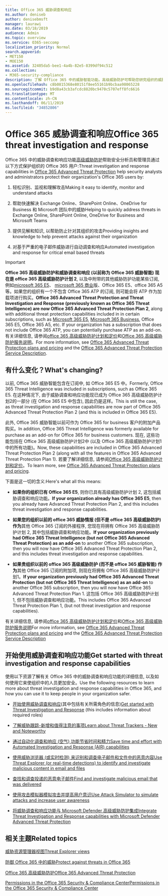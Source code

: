 ```yaml
---
title: Office 365 威胁调查和响应
ms.author: deniseb
author: denisebmsft
manager: laurawi
ms.date: 03/18/2019
audience: Admin
ms.topic: overview
ms.service: O365-seccomp
localization_priority: Normal
search.appverid:
- MET150
- MOE150
ms.assetid: 32405da5-bee1-4a4b-82e5-8399df94c512
ms.collection:
- M365-security-compliance
description: 了解 Office 365 中的威胁智能功能。高级威胁防护可帮助您研究组织的威胁、响应恶意软件、网络钓鱼和 Office 365 已代表您检测到的其他攻击, 并搜索威胁指示器.
ms.openlocfilehash: c8b0815368e80151f8ee55161b9bcbaa98065228
ms.sourcegitcommit: b9d8a43cb3afcdc8820bc9470c5707eff8fc6616
ms.translationtype: MT
ms.contentlocale: zh-CN
ms.lasthandoff: 06/11/2019
ms.locfileid: "34852806"
---
```

# <a name="office-365-threat-investigation-and-response"></a><span data-ttu-id="95de2-103">Office 365 威胁调查和响应</span><span class="sxs-lookup"><span data-stu-id="95de2-103">Office 365 threat investigation and response</span></span>

<span data-ttu-id="95de2-104">Office 365 中的威胁调查和响应功能[高级威胁防护](office-365-atp.md)帮助安全分析员和管理员通过以下方式保护组织的 Office 365 用户:</span><span class="sxs-lookup"><span data-stu-id="95de2-104">Threat investigation and response capabilities in [Office 365 Advanced Threat Protection](office-365-atp.md) help security analysts and administrators protect their organization's Office 365 users by:</span></span>
  
1. <span data-ttu-id="95de2-105">轻松识别、监视和理解攻击</span><span class="sxs-lookup"><span data-stu-id="95de2-105">Making it easy to identify, monitor and understand attacks</span></span>
    
2. <span data-ttu-id="95de2-106">帮助快速解决 Exchange Online、SharePoint Online、OneDrive for Business 和 Microsoft 团队中的威胁</span><span class="sxs-lookup"><span data-stu-id="95de2-106">Helping to quickly address threats in Exchange Online, SharePoint Online, OneDrive for Business and Microsoft Teams</span></span>
    
3. <span data-ttu-id="95de2-107">提供见解和知识, 以帮助防止针对其组织的攻击</span><span class="sxs-lookup"><span data-stu-id="95de2-107">Providing insights and knowledge to help prevent attacks against their organization</span></span>

4. <span data-ttu-id="95de2-108">对基于严重的电子邮件威胁进行自动调查和响应</span><span class="sxs-lookup"><span data-stu-id="95de2-108">Automated investigation and response for critical email based threats</span></span>
    
> [!IMPORTANT]
> <span data-ttu-id="95de2-109">**Office 365 高级威胁防护和威胁调查和响应 (以前称为 Office 365 威胁智能) 现在是 office 365 高级威胁防护计划 2**, 以及中附带的其他威胁防护功能某些订阅, 例如[microsoft 365 E5](https://www.microsoft.com/microsoft-365/enterprise/home)、 [microsoft 365 商业](https://www.microsoft.com/microsoft-365/business)版、Office 365 E5、office 365 A5 等。如果您的组织有一个不包含 Office 365 ATP 的订阅, 则可能会将 ATP 作为加载项进行购买。</span><span class="sxs-lookup"><span data-stu-id="95de2-109">**Office 365 Advanced Threat Protection and Threat Investigation and Response (previously known as Office 365 Threat Intelligence) are now Office 365 Advanced Threat Protection Plan 2**, along with additional threat protection capabilities included in in certain subscriptions, such as [Microsoft 365 E5](https://www.microsoft.com/microsoft-365/enterprise/home), [Microsoft 365 Business](https://www.microsoft.com/microsoft-365/business), Office 365 E5, Office 365 A5, etc. If your organization has a subscription that does not include Office 365 ATP, you can potentially purchase ATP as an add-on.</span></span> <span data-ttu-id="95de2-110">有关详细信息, 请参阅[office 365 高级威胁防护计划和定价](https://products.office.com/exchange/advance-threat-protection)和[Office 365 高级威胁防护服务说明](https://docs.microsoft.com/office365/servicedescriptions/office-365-advanced-threat-protection-service-description#whats-new-in-office-365-advanced-threat-protection-atp)。</span><span class="sxs-lookup"><span data-stu-id="95de2-110">For more information, see [Office 365 Advanced Threat Protection plans and pricing](https://products.office.com/exchange/advance-threat-protection) and the [Office 365 Advanced Threat Protection Service Description](https://docs.microsoft.com/office365/servicedescriptions/office-365-advanced-threat-protection-service-description#whats-new-in-office-365-advanced-threat-protection-atp).</span></span> 
  
## <a name="whats-changing"></a><span data-ttu-id="95de2-111">有什么变化？</span><span class="sxs-lookup"><span data-stu-id="95de2-111">What's changing?</span></span>

<span data-ttu-id="95de2-112">以前, Office 365 威胁智能包含在订阅中, 如 Office 365 E5 中。</span><span class="sxs-lookup"><span data-stu-id="95de2-112">Formerly, Office 365 Threat Intelligence was included in subscriptions, such as Office 365 E5.</span></span> <span data-ttu-id="95de2-113">在这种情况下, 由于威胁调查和响应功能现已成为 Office 365 高级威胁防护计划2的一部分 (在 Office 365 E5 中包含), 因此仍是这样。</span><span class="sxs-lookup"><span data-stu-id="95de2-113">This is still the case, as threat investigation and response capabilities are now part of Office 365 Advanced Threat Protection Plan 2 (and this is included in Office 365 E5).</span></span> 

<span data-ttu-id="95de2-114">此外, Office 365 威胁智能以前可作为 Office 365 for business 客户的附加产品购买。</span><span class="sxs-lookup"><span data-stu-id="95de2-114">In addition, Office 365 Threat Intelligence was formerly available for purchase as an add-on for Office 365 for business customers.</span></span> <span data-ttu-id="95de2-115">现在, 这些功能包括在 Office 365 高级威胁防护计划2中 (以及 Office 365 高级威胁防护计划1中的所有功能)。</span><span class="sxs-lookup"><span data-stu-id="95de2-115">Now, these capabilities are included in Office 365 Advanced Threat Protection Plan 2 (along with all the features in Office 365 Advanced Threat Protection Plan 1).</span></span> <span data-ttu-id="95de2-116">若要了解详细信息, 请参阅[Office 365 高级威胁防护计划和定价](https://products.office.com/exchange/advance-threat-protection)。</span><span class="sxs-lookup"><span data-stu-id="95de2-116">To learn more, see [Office 365 Advanced Threat Protection plans and pricing](https://products.office.com/exchange/advance-threat-protection).</span></span>

<span data-ttu-id="95de2-117">下面是这一切的含义:</span><span class="sxs-lookup"><span data-stu-id="95de2-117">Here's what all this means:</span></span>

- <span data-ttu-id="95de2-118">**如果你的组织已有 Office 365 E5**, 则你已具有高级威胁防护计划 2, 这包括威胁调查和响应功能。</span><span class="sxs-lookup"><span data-stu-id="95de2-118">**If your organization already has Office 365 E5**, then you already have Advanced Threat Protection Plan 2, and this includes threat investigation and response capabilities.</span></span>

- <span data-ttu-id="95de2-119">**如果您的组织以前的 office 365 威胁情报 (但不是 office 365 高级威胁防护) 作为**其他 Office 365 订阅的外接程序, 您现在将拥有 Office 365 高级威胁防护计划 2, 其中包括威胁调查和响应功能。</span><span class="sxs-lookup"><span data-stu-id="95de2-119">**If your organization previously had Office 365 Threat Intelligence (but not Office 365 Advanced Threat Protection) as an add-on** to another Office 365 subscription, then you will now have Office 365 Advanced Threat Protection Plan 2, and this includes threat investigation and response capabilities.</span></span> 

- <span data-ttu-id="95de2-120">**如果贵组织以前的 office 365 高级威胁防护 (而不是 office 365 威胁智能) 作为**其他 Office 365 订阅的附加项, 则现在将拥有 Office 365 高级威胁防护计划1。</span><span class="sxs-lookup"><span data-stu-id="95de2-120">**If your organization previously had Office 365 Advanced Threat Protection (but not Office 365 Threat Intelligence) as an add-on** to another Office 365 subscription, then you will now have Office 365 Advanced Threat Protection Plan 1.</span></span> <span data-ttu-id="95de2-121">这包括 Office 365 高级威胁防护计划 1, 但不包括威胁调查和响应功能。</span><span class="sxs-lookup"><span data-stu-id="95de2-121">This includes Office 365 Advanced Threat Protection Plan 1, (but not threat investigation and response capabilities).</span></span>

<span data-ttu-id="95de2-122">有关详细信息, 请参阅[office 365 高级威胁防护计划和定价](https://products.office.com/exchange/advance-threat-protection)和[Office 365 高级威胁防护服务说明](https://docs.microsoft.com/office365/servicedescriptions/office-365-advanced-threat-protection-service-description#whats-new-in-office-365-advanced-threat-protection-atp)</span><span class="sxs-lookup"><span data-stu-id="95de2-122">For more information, see [Office 365 Advanced Threat Protection plans and pricing](https://products.office.com/exchange/advance-threat-protection) and the [Office 365 Advanced Threat Protection Service Description](https://docs.microsoft.com/office365/servicedescriptions/office-365-advanced-threat-protection-service-description#whats-new-in-office-365-advanced-threat-protection-atp)</span></span>

## <a name="get-started-with-threat-investigation-and-response-capabilities"></a><span data-ttu-id="95de2-123">开始使用威胁调查和响应功能</span><span class="sxs-lookup"><span data-stu-id="95de2-123">Get started with threat investigation and response capabilities</span></span>

<span data-ttu-id="95de2-124">使用以下资源了解有关 Office 365 中的威胁调查和响应功能的详细信息, 以及如何使用它来使组织中的人员更加安全。</span><span class="sxs-lookup"><span data-stu-id="95de2-124">Use the following resources to learn more about threat investigation and response capabilities in Office 365, and how you can use it to keep people in your organization safer.</span></span>
  
- <span data-ttu-id="95de2-125">[开始使用威胁调查和响应](get-started-with-ti.md)(其中包括有关所需角色的信息)</span><span class="sxs-lookup"><span data-stu-id="95de2-125">[Get started with Threat Investigation and Response](get-started-with-ti.md) (this includes information about required roles)</span></span> 
    
- [<span data-ttu-id="95de2-126">了解威胁跟踪-新增和值得注意的事项</span><span class="sxs-lookup"><span data-stu-id="95de2-126">Learn about Threat Trackers - New and Noteworthy</span></span>](threat-trackers.md)

- [<span data-ttu-id="95de2-127">通过自动化调查和响应 (空气) 功能节省时间和精力</span><span class="sxs-lookup"><span data-stu-id="95de2-127">Save time and effort with Automated Investigation and Response (AIR) capabilities</span></span>](automated-investigation-response-office.md)

- [<span data-ttu-id="95de2-128">使用威胁浏览器 (或实时检测) 来识别和调查电子邮件和文件中的恶意内容</span><span class="sxs-lookup"><span data-stu-id="95de2-128">Use Threat Explorer (or real-time detections) to identify and investigate malicious content in email and files</span></span>](threat-explorer.md)
    
- [<span data-ttu-id="95de2-129">查找和调查投递的恶意电子邮件</span><span class="sxs-lookup"><span data-stu-id="95de2-129">Find and investigate malicious email that was delivered</span></span>](investigate-malicious-email-that-was-delivered.md)
    
- [<span data-ttu-id="95de2-130">使用攻击模拟器模拟攻击并提高用户意识</span><span class="sxs-lookup"><span data-stu-id="95de2-130">Use Attack Simulator to simulate attacks and increase user awareness</span></span>](attack-simulator.md)
    
- [<span data-ttu-id="95de2-131">将威胁调查和响应功能与 Microsoft Defender 高级威胁防护集成</span><span class="sxs-lookup"><span data-stu-id="95de2-131">Integrate Threat Investigation and Response capabilities with Microsoft Defender Advanced Threat Protection</span></span>](integrate-office-365-ti-with-wdatp.md)
    
## <a name="related-topics"></a><span data-ttu-id="95de2-132">相关主题</span><span class="sxs-lookup"><span data-stu-id="95de2-132">Related topics</span></span>

[<span data-ttu-id="95de2-133">威胁资源管理器视图</span><span class="sxs-lookup"><span data-stu-id="95de2-133">Threat Explorer views</span></span>](threat-explorer-views.md)

[<span data-ttu-id="95de2-134">防御 Office 365 中的威胁</span><span class="sxs-lookup"><span data-stu-id="95de2-134">Protect against threats in Office 365</span></span>](protect-against-threats.md)
  
[<span data-ttu-id="95de2-135">Office 365 高级威胁防护</span><span class="sxs-lookup"><span data-stu-id="95de2-135">Office 365 Advanced Threat Protection</span></span>](office-365-atp.md)
  
[<span data-ttu-id="95de2-136">Permissions in the Office 365 Security &amp; Compliance Center</span><span class="sxs-lookup"><span data-stu-id="95de2-136">Permissions in the Office 365 Security &amp; Compliance Center</span></span>](permissions-in-the-security-and-compliance-center.md)
 
